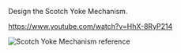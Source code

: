 Design the Scotch Yoke Mechanism.

https://www.youtube.com/watch?v=HhX-8RyP214

![Scotch Yoke Mechanism reference](https://user-images.githubusercontent.com/72249841/113504750-bf03a780-9542-11eb-9fed-05cff234deac.png)
